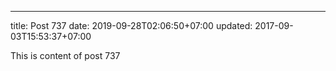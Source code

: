 ---
title: Post 737
date: 2019-09-28T02:06:50+07:00
updated: 2017-09-03T15:53:37+07:00

This is content of post 737